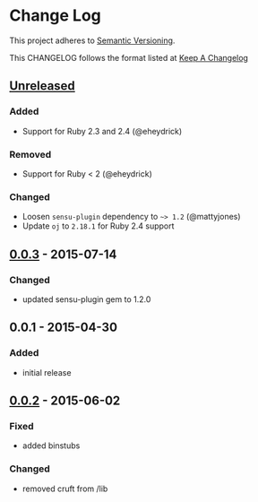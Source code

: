 # Change Log
This project adheres to [Semantic Versioning](http://semver.org/).

This CHANGELOG follows the format listed at [Keep A Changelog](http://keepachangelog.com/)

## [Unreleased]
### Added
- Support for Ruby 2.3 and 2.4 (@eheydrick)

### Removed
- Support for Ruby < 2 (@eheydrick)

### Changed
- Loosen `sensu-plugin` dependency to `~> 1.2` (@mattyjones)
- Update `oj` to `2.18.1` for Ruby 2.4 support

## [0.0.3] - 2015-07-14
### Changed
- updated sensu-plugin gem to 1.2.0

## 0.0.1 - 2015-04-30

### Added
- initial release

## [0.0.2] - 2015-06-02

### Fixed
- added binstubs

### Changed
- removed cruft from /lib

[Unreleased]: https://github.com/sensu-plugins/sensu-plugins-golang/compare/0.0.3...HEAD
[0.0.3]: https://github.com/sensu-plugins/sensu-plugins-golang/compare/0.0.2...0.0.3
[0.0.2]: https://github.com/sensu-plugins/sensu-plugins-golang/compare/0.0.1...0.0.2
